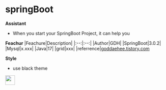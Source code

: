 # springBoot
**Assistant**
 - When you start your SpringBoot Project, it can help you

**Feachur**
|Feachure|Description|
|:--:|:--:|
|Author|GDH|
|SpringBoot|3.0.2|
|Mysql|x.xxx|
|Java|17|
|grid|xxx|
|referrence|[goddaehee.tistory.com](http://goddaehee.tistory.com/)

**Style**
 - use black theme

<img src="https://img1.daumcdn.net/thumb/C32x32/?scode=mtistory2&amp;fname=https%3A%2F%2Ftistory1.daumcdn.net%2Ftistory%2F1994430%2F74cb0667c02241939c5c13ec5dd1afb1" width="30">

